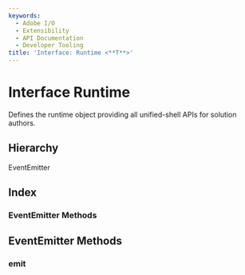 ```yaml
---
keywords:
  - Adobe I/O
  - Extensibility
  - API Documentation
  - Developer Tooling
title: 'Interface: Runtime <**T**>'
---
```


# Interface Runtime 

Defines the runtime object providing all unified-shell APIs for solution authors.

## Hierarchy

EventEmitter

## Index

### EventEmitter Methods

## EventEmitter Methods

###  emit